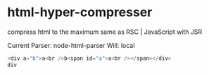 # html-hyper-compresser

compress html to the maximum same as RSC | JavaScript with JSR

Current Parser: node-html-parser
Will: local

```ts
<div a="b">a<br />b<span id="a">a<br /></span></div>
div
```